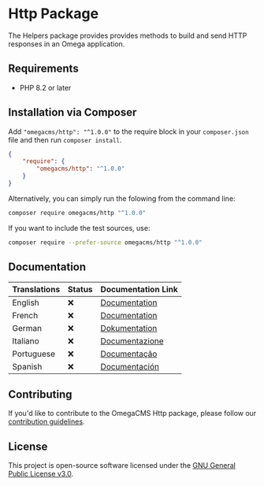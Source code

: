 # Http Package

The Helpers package provides provides methods to build and send HTTP responses in an Omega application.

## Requirements

* PHP 8.2 or later

## Installation via Composer

Add `"omegacms/http": "^1.0.0"` to the require block in your `composer.json` file and then run `composer install`.

```json
{
    "require": {
        "omegacms/http": "^1.0.0"
    }
}
```

Alternatively, you can simply run the folowing from the command line:

```sh
composer require omegacms/http "^1.0.0"
```

If you want to include the test sources, use:

```sh
composer require --prefer-source omegacms/http "^1.0.0"
```

## Documentation

| Translations  | Status | Documentation Link                 |
| ------------- | ------ | -----------------------------------|
| English       | ❌     | [Documentation](docs/en/index.md)  |
| French        | ❌     | [Documentation](docs/fr/index.md)  |
| German        | ❌     | [Dokumentation](docs/de/index.md)  |
| Italiano      | ❌     | [Documentazione](docs/it/index.md) |
| Portuguese    | ❌     | [Documentação](docs/pt/index.md)   |
| Spanish       | ❌     | [Documentación](docs/es/index.md)  |


## Contributing

If you'd like to contribute to the OmegaCMS Http package, please follow our [contribution guidelines](CONTRIBUTING.md).

## License

This project is open-source software licensed under the [GNU General Public License v3.0](LICENSE).
